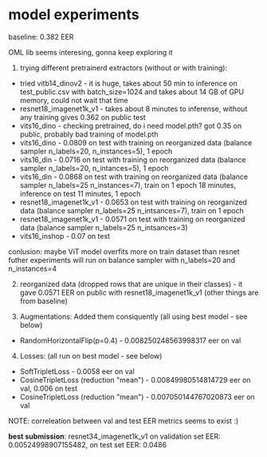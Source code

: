 # model experiments
baseline: 0.382 EER

OML lib seems interesing, gonna keep exploring it


1. trying different pretrainerd extractors (without or with training):
* tried vitb14_dinov2 - it is huge, takes about 50 min to inference on test_public.csv with batch_size=1024 and takes about 14 GB of GPU memory, could not wait that time
* resnet18_imagenet1k_v1 - takes about 8 minutes to inferense, without any training gives 0.362 on public test
* vits16_dino - checking pretrained, do i need model.pth? got 0.35 on public, probably bad training of model.pth
* vits16_dino - 0.0809 on test with training on reorganized data (balance sampler n_labels=20, n_instances=5), 1 epoch
* vits16_din - 0.0716 on test with training on reorganized data (balance sampler n_labels=20, n_intances=5), 1 epoch
* vits16_din - 0.0868 on test with training on reorganized data (balance sampler n_labels=25 n_instances=7), train on 1 epoch 18 minutes, inference on test 11 minutes, 1 epoch
* resnet18_imagenet1k_v1 - 0.0653 on test with training on reorganized data (balance sampler n_labels=25 n_intsances=7), train on 1 epoch
* resnet18_imagenet1k_v1 - 0.0571 on test with training on reorganized data (balance sampler n_labels=25 n_intsances=3)
* vits16_inshop - 0.07 on test

conlusion: maybe ViT model overfits more on train dataset than resnet
futher experiments will run on balance sampler with n_labels=20 and n_instances=4

2. reorganized data (dropped rows that are unique in their classes) - it gave 0.0571 EER on public with resnet18_imagenet1k_v1 (other things are from baseline)

3. Augmentations:
Added them consiquently (all using best model - see below)
* RandomHorizontalFlip(p=0.4) - 0.008250248563998317 eer on val

4. Losses:
(all run on best model - see below)
* SoftTripletLoss - 0.0058 eer on val
* CosineTripletLoss (reduction "mean") - 0.00849980514814729 eer on val, 0.006 on test
* CosineTripletLoss (reduction "mean") - 0.007050144767020873 eer on val

NOTE: correleation between val and test EER metrics seems to exist :)

**best submission**: resnet34_imagenet1k_v1 on validation set EER: 
0.00524998907155482, on test set EER: 0.0486